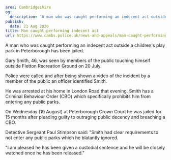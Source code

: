 ```yaml
area: Cambridgeshire
og:
  description: "A man who was caught performing an indecent act outside a children\u2019s play park in Peterborough has been jailed."
publish:
  date: 21 Aug 2020
title: Man caught performing indecent act
url: https://www.cambs.police.uk/news-and-appeals/man-caught-performing-indecent-act
```

A man who was caught performing an indecent act outside a children's play park in Peterborough has been jailed.

Gary Smith, 46, was seen by members of the public touching himself outside Fletton Recreation Ground on 20 July.

Police were called and after being shown a video of the incident by a member of the public an officer identified Smith.

He was arrested at his home in London Road that evening. Smith has a Criminal Behaviour Order (CBO) which specifically prohibits him from entering any public parks.

On Wednesday (19 August) at Peterborough Crown Court he was jailed for 15 months after pleading guilty to outraging public decency and breaching a CBO.

Detective Sergeant Paul Stimpson said: "Smith had clear requirements to not enter any public parks which he blatantly ignored.

"I am pleased he has been given a custodial sentence and he will be closely watched once he has been released."
